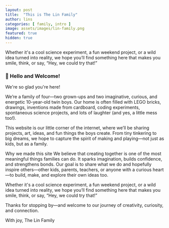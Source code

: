 ```yaml
---
layout: post
title:  "This is The Lin Family"
author: lins
categories: [ family, intro ]
image: assets/images/lin-family.png
featured: true
hidden: true
---
```

Whether it's a cool science experiment, a fun weekend project, or a wild idea turned into reality, we hope you’ll find something here that makes you smile, think, or say, “Hey, we could try that!”

### 👋 Hello and Welcome!

We're so glad you're here!

We’re a family of four—two grown-ups and two imaginative, curious, and energetic 10-year-old twin boys. Our home is often filled with LEGO bricks, drawings, inventions made from cardboard, coding experiments, spontaneous science projects, and lots of laughter (and yes, a little mess too!).

This website is our little corner of the internet, where we’ll be sharing projects, art, ideas, and fun things the boys create. From tiny tinkering to big dreams, we hope to capture the spirit of making and playing—not just as kids, but as a family.

Why we made this site
We believe that creating together is one of the most meaningful things families can do. It sparks imagination, builds confidence, and strengthens bonds. Our goal is to share what we do and hopefully inspire others—other kids, parents, teachers, or anyone with a curious heart—to build, make, and explore their own ideas too.

Whether it's a cool science experiment, a fun weekend project, or a wild idea turned into reality, we hope you’ll find something here that makes you smile, think, or say, “Hey, we could try that!”

Thanks for stopping by—and welcome to our journey of creativity, curiosity, and connection.

With joy,
The Lin Family
